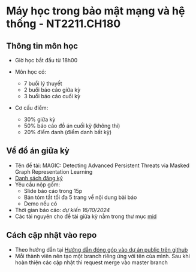# Máy học trong bảo mật mạng và hệ thống - NT2211.CH180

## Thông tin môn học

- Giờ học bắt đầu từ 18h00
- Môn học có:
    - 7 buổi lý thuyết
    - 2 buổi báo cáo giữa kỳ
    - 3 buổi báo cáo cuối kỳ

- Cơ cấu điểm:
    - 30% giữa kỳ
    - 50% báo cáo đồ án cuối kỳ (không thi)
    - 20% điểm danh (điểm danh bất kỳ)

## Về đồ án giữa kỳ

- Tên đề tài: MAGIC: Detecting Advanced Persistent Threats via Masked Graph Representation Learning
- [Danh sách đăng ký](https://uithcm.sharepoint.com/:x:/r/sites/NT2211-MyhctrongAntonthngtin/_layouts/15/Doc2.aspx?action=edit&sourcedoc=%7B359678e1-f042-4079-91a1-25cabae09052%7D&wdOrigin=TEAMS-WEB.teamsSdk_ns.rwc&wdExp=TEAMS-TREATMENT&wdhostclicktime=1726741014491&web=1)
- Yêu cầu nộp gồm:
    - Slide báo cáo trong 15p
    - Bản tóm tắt tối đa 5 trang về nội dung bài báo
    - Demo nếu có
- Thời gian báo cáo: *dự kiến 16/10/2024*
- Các tài nguyên cho đề tài giữa kỳ nằm trong thư mục [mid](./mid/)


## Cách cập nhật vào repo

- Theo hướng dẫn tại [Hướng dẫn đóng góp vào dự án public trên github](https://sonnh.net/dong-gop-vao-du-an-public-tren-github)
- Mỗi thành viên nên tạo một branch riêng ứng với tên của mình. Sau khi hoàn thiện các cập nhật thì request merge vào master branch